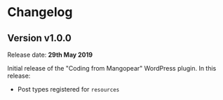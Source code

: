 # Changelog

## Version v1.0.0

Release date: **29th May 2019**

Initial release of the "Coding from Mangopear" WordPress plugin. In this release:

- Post types registered for `resources`
